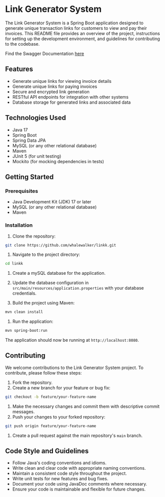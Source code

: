 # Link Generator System

The Link Generator System is a Spring Boot application designed to generate unique transaction links for customers to view and pay their invoices. This README file provides an overview of the project, instructions for setting up the development environment, and guidelines for contributing to the codebase.

Find the Swagger Documentation [here](https://linkk-4iyg.onrender.com/swagger-ui/index.html)

## Features

- Generate unique links for viewing invoice details
- Generate unique links for paying invoices
- Secure and encrypted link generation
- RESTful API endpoints for integration with other systems
- Database storage for generated links and associated data

## Technologies Used

- Java 17
- Spring Boot
- Spring Data JPA
- MySQL (or any other relational database)
- Maven
- JUnit 5 (for unit testing)
- Mockito (for mocking dependencies in tests)

## Getting Started

### Prerequisites

- Java Development Kit (JDK) 17 or later
- MySQL (or any other relational database)
- Maven

### Installation

1. Clone the repository:

```bash
git clone https://github.com/whalewalker/linkk.git
```

1. Navigate to the project directory:

```bash
cd linkk
```

1. Create a mySQL database for the application.

2. Update the database configuration in `src/main/resources/application.properties` with your database credentials.

3. Build the project using Maven:

```bash
mvn clean install
```

1. Run the application:

```bash
mvn spring-boot:run
```

The application should now be running at `http://localhost:8080`.

## Contributing

We welcome contributions to the Link Generator System project. To contribute, please follow these steps:

1. Fork the repository.
2. Create a new branch for your feature or bug fix:

```bash
git checkout -b feature/your-feature-name
```

1. Make the necessary changes and commit them with descriptive commit messages.
2. Push your changes to your forked repository:

```bash
git push origin feature/your-feature-name
```

1. Create a pull request against the main repository's `main` branch.

## Code Style and Guidelines

- Follow Java's coding conventions and idioms.
- Write clean and clear code with appropriate naming conventions.
- Maintain a consistent code style throughout the project.
- Write unit tests for new features and bug fixes.
- Document your code using JavaDoc comments where necessary.
- Ensure your code is maintainable and flexible for future changes.

